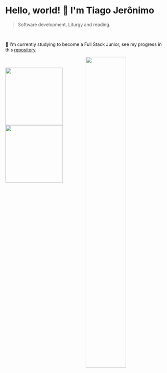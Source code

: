 
#  <strong>Hello, world! 👋 I'm Tiago Jerônimo </strong>

> Software development, Liturgy and reading.
<br> 

🔭 I'm currently studying to become a Full Stack Junior, see my progress in this [repository](https://github.com/tiago-jeronimo/trybe.exercicios)  
<br><br>
<img align="right" width="50%" style="margin-top:-20px" src="https://c.tenor.com/y1yKziqaf50AAAAd/nice.gif"/>


  <a href="https://github.com/tiago-jeronimo">
    <img height="180em" src="https://github-readme-stats.vercel.app/api?username=tiago-jeronimo&show_icons=true&theme=dark&include_all_commits=true&count_private=true"/>
    <br><img height="180em" src="https://github-readme-stats.vercel.app/api/top-langs/?username=tiago-jeronimo&layout=compact&langs_count=7&theme=dark"/>
</div>
